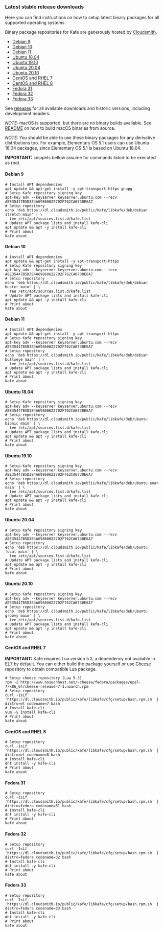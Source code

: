 ### Latest stable release downloads 

Here you can find instructions on how to setup latest binary packages for all supported operating systems.

Binary package repositories for Kafe are generously hosted by [Cloudsmith](https://cloudsmith.io).

- [Debian 9](#debian-9)
- [Debian 10](#debian-10)
- [Debian 11](#debian-11)
- [Ubuntu 18.04](#ubuntu-1804)
- [Ubuntu 19.10](#ubuntu-1910)
- [Ubuntu 20.04](#ubuntu-2004)
- [Ubuntu 20.10](#ubuntu-2010)
- [CentOS and RHEL 7](#centos-and-rhel-7)
- [CentOS and RHEL 8](#centos-and-rhel-8)
- [Fedora 31](#fedora-31)
- [Fedora 32](#fedora-32)
- [Fedora 33](#fedora-33)

See [releases](https://github.com/libkafe/kafe/releases) for all available downloads and historic versions,
including development headers.

*NOTE:* macOS is supported, but there are no binary builds available. See [README](./README.md#building-on-macos)
on how to build macOS binaries from source.

*NOTE:* You should be able to use these binary packages for any derivative distributions too. For example, 
Elementary OS 5.1 users can use Ubuntu 18.04 packages, since Elementary OS 5.1 is based on Ubuntu 18.04.

**IMPORTANT:** snippets bellow assume for commands listed to be executed as root.

#### Debian 9

```shell script
# Install APT dependencies
apt update && apt-get install -y apt-transport-https gnupg
# Setup Kafe repository signing key
apt-key adv --keyserver keyserver.ubuntu.com --recv AEE35447B5D3E4A69860622702F762CA6730E6A7
# Setup repository
echo 'deb https://dl.cloudsmith.io/public/kafe/libkafe/deb/debian stretch main' | \
  tee /etc/apt/sources.list.d/kafe.list
# Update APT package lists and install kafe-cli
apt update && apt -y install kafe-cli
# Print about
kafe about
```

#### Debian 10

```shell script
# Install APT dependencies
apt update && apt-get install -y apt-transport-https
# Setup Kafe repository signing key
apt-key adv --keyserver keyserver.ubuntu.com --recv AEE35447B5D3E4A69860622702F762CA6730E6A7
# Setup repository
echo 'deb https://dl.cloudsmith.io/public/kafe/libkafe/deb/debian buster main' | \
  tee /etc/apt/sources.list.d/kafe.list
# Update APT package lists and install kafe-cli
apt update && apt -y install kafe-cli
# Print about
kafe about
```

#### Debian 11

```shell script
# Install APT dependencies
apt update && apt-get install -y apt-transport-https
# Setup Kafe repository signing key
apt-key adv --keyserver keyserver.ubuntu.com --recv AEE35447B5D3E4A69860622702F762CA6730E6A7
# Setup repository
echo 'deb https://dl.cloudsmith.io/public/kafe/libkafe/deb/debian bullseye main' | \
  tee /etc/apt/sources.list.d/kafe.list
# Update APT package lists and install kafe-cli
apt update && apt -y install kafe-cli
# Print about
kafe about
```

#### Ubuntu 18.04

```shell script
# Setup Kafe repository signing key
apt-key adv --keyserver keyserver.ubuntu.com --recv AEE35447B5D3E4A69860622702F762CA6730E6A7
# Setup repository
echo 'deb https://dl.cloudsmith.io/public/kafe/libkafe/deb/ubuntu bionic main' | \
  tee /etc/apt/sources.list.d/kafe.list
# Update APT package lists and install kafe-cli
apt update && apt -y install kafe-cli
# Print about
kafe about
```

#### Ubuntu 19.10

```shell script
# Setup Kafe repository signing key
apt-key adv --keyserver keyserver.ubuntu.com --recv AEE35447B5D3E4A69860622702F762CA6730E6A7
# Setup repository
echo 'deb https://dl.cloudsmith.io/public/kafe/libkafe/deb/ubuntu eoan main' | \
  tee /etc/apt/sources.list.d/kafe.list
# Update APT package lists and install kafe-cli
apt update && apt -y install kafe-cli
# Print about
kafe about
```

#### Ubuntu 20.04

```shell script
# Setup Kafe repository signing key
apt-key adv --keyserver keyserver.ubuntu.com --recv AEE35447B5D3E4A69860622702F762CA6730E6A7
# Setup repository
echo 'deb https://dl.cloudsmith.io/public/kafe/libkafe/deb/ubuntu focal main' | \
  tee /etc/apt/sources.list.d/kafe.list
# Update APT package lists and install kafe-cli
apt update && apt -y install kafe-cli
# Print about
kafe about
```

#### Ubuntu 20.10

```shell script
# Setup Kafe repository signing key
apt-key adv --keyserver keyserver.ubuntu.com --recv AEE35447B5D3E4A69860622702F762CA6730E6A7
# Setup repository
echo 'deb https://dl.cloudsmith.io/public/kafe/libkafe/deb/ubuntu groovy main' | \
  tee /etc/apt/sources.list.d/kafe.list
# Update APT package lists and install kafe-cli
apt update && apt -y install kafe-cli
# Print about
kafe about
```

#### CentOS and RHEL 7

**IMPORTANT:** Kafe requires Lua version 5.3, a dependency not available in EL7 by default. You can either
build the package yourself or use [Cheese](http://www.nosuchhost.net/~cheese/fedora/packages/epel-7/x86_64/cheese-release.html)
repository to obtain compatible Lua package.

```shell script
# Setup cheese repository (Lua 5.3)
rpm -i http://www.nosuchhost.net/~cheese/fedora/packages/epel-7/x86_64/cheese-release-7-1.noarch.rpm
# Setup repository
curl -1sLf 'https://dl.cloudsmith.io/public/kafe/libkafe/cfg/setup/bash.rpm.sh' | distro=el codename=7 bash
# Install kafe-cli
yum -y install kafe-cli
# Print about
kafe about
```

#### CentOS and RHEL 8

```shell script
# Setup repository
curl -1sLf 'https://dl.cloudsmith.io/public/kafe/libkafe/cfg/setup/bash.rpm.sh' | distro=el codename=8 bash
# Install kafe-cli
dnf install -y kafe-cli 
# Print about
kafe about
```

#### Fedora 31

```shell script
# Setup repository
curl -1sLf 'https://dl.cloudsmith.io/public/kafe/libkafe/cfg/setup/bash.rpm.sh' | distro=fedora codename=31 bash
# Install kafe-cli
dnf install -y kafe-cli 
# Print about
kafe about
```

#### Fedora 32

```shell script
# Setup repository
curl -1sLf 'https://dl.cloudsmith.io/public/kafe/libkafe/cfg/setup/bash.rpm.sh' | distro=fedora codename=32 bash
# Install kafe-cli
dnf install -y kafe-cli 
# Print about
kafe about
```

#### Fedora 33

```shell script
# Setup repository
curl -1sLf 'https://dl.cloudsmith.io/public/kafe/libkafe/cfg/setup/bash.rpm.sh' | distro=fedora codename=33 bash
# Install kafe-cli
dnf install -y kafe-cli 
# Print about
kafe about
```
